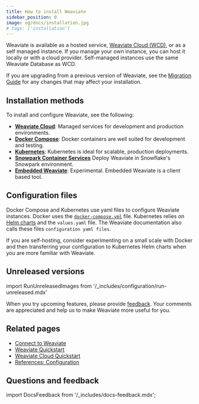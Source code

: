```yaml
---
title: How to install Weaviate
sidebar_position: 0
image: og/docs/installation.jpg
# tags: ['installation']
---
```


Weaviate is available as a hosted service, [Weaviate Cloud (WCD)](https://console.weaviate.cloud/), or as a self managed instance. If you manage your own instance, you can host it locally or with a cloud provider. Self-managed instances use the same Weaviate Database as WCD.

If you are upgrading from a previous version of Weaviate, see the [Migration Guide](docs/deploy/migration/index.md) for any changes that may affect your installation.

## Installation methods

To install and configure Weaviate, see the following:

- **[Weaviate Cloud](../../cloud/quickstart.mdx)**: Managed services for development and production environments.
- **[Docker Compose](docs/deploy/installation-guides/docker-installation.md)**: Docker containers are well suited for development and testing.
- **[Kubernetes](docs/deploy/installation-guides/k8s-installation.md)**: Kubernetes is ideal for scalable, production deployments.
- **[Snowpark Container Services](./spcs-integration.mdx)** Deploy Weaviate in Snowflake's Snowpark environment.
- **[Embedded Weaviate](./embedded.md)**: Experimental. Embedded Weaviate is a client based tool.

## Configuration files

Docker Compose and Kubernetes use yaml files to configure Weaviate instances. Docker uses the [`docker-compose.yml`](docs/deploy/installation-guides/docker-installation.md) file. Kubernetes relies on [Helm charts](docs/deploy/installation-guides/k8s-installation.md#weaviate-helm-chart) and the `values.yaml` file. The Weaviate documentation also calls these files `configuration yaml files`.

If you are self-hosting, consider experimenting on a small scale with Docker and then transferring your configuration to Kubernetes Helm charts when you are more familiar with Weaviate.

## Unreleased versions

import RunUnreleasedImages from '/_includes/configuration/run-unreleased.mdx'

<RunUnreleasedImages />

When you try upcoming features, please provide [feedback](https://github.com/weaviate/weaviate/issues/new/choose). Your comments are appreciated and help us to make Weaviate more useful for you.

## Related pages
- [Connect to Weaviate](../connections/index.mdx)
- [Weaviate Quickstart](../quickstart/index.md)
- [Weaviate Cloud Quickstart](../../cloud/quickstart.mdx)
- [References: Configuration](../configuration/index.mdx)

## Questions and feedback

import DocsFeedback from '/_includes/docs-feedback.mdx';

<DocsFeedback/>
